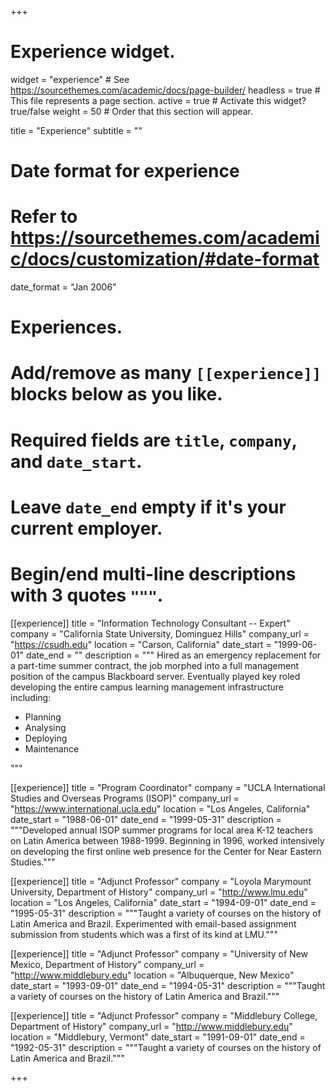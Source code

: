 +++
# Experience widget.
widget = "experience"  # See https://sourcethemes.com/academic/docs/page-builder/
headless = true  # This file represents a page section.
active = true  # Activate this widget? true/false
weight = 50  # Order that this section will appear.

title = "Experience"
subtitle = ""

# Date format for experience
#   Refer to https://sourcethemes.com/academic/docs/customization/#date-format
date_format = "Jan 2006"

# Experiences.
#   Add/remove as many `[[experience]]` blocks below as you like.
#   Required fields are `title`, `company`, and `date_start`.
#   Leave `date_end` empty if it's your current employer.
#   Begin/end multi-line descriptions with 3 quotes `"""`.
[[experience]]
  title = "Information Technology Consultant -- Expert"
  company = "California State University, Dominguez Hills"
  company_url = "https://csudh.edu"
  location = "Carson, California"
  date_start = "1999-06-01"
  date_end = ""
  description = """
  Hired as an emergency replacement for a part-time summer contract, the job morphed into a full management position of the campus Blackboard server. Eventually played key roled developing the entire campus learning management infrastructure including:
  
  * Planning
  * Analysing
  * Deploying
  * Maintenance
 
  """

[[experience]]
  title = "Program Coordinator"
  company = "UCLA International Studies and Overseas Programs (ISOP)"
  company_url = "https://www.international.ucla.edu"
  location = "Los Angeles, California"
  date_start = "1988-06-01"
  date_end = "1999-05-31"
  description = """Developed annual ISOP summer programs for local area K-12 teachers on Latin America between 1988-1999. Beginning in 1996, worked intensively on developing the first online web presence for the Center for Near Eastern Studies."""

[[experience]]
  title = "Adjunct Professor"
  company = "Loyola Marymount University, Department of History"
  company_url = "http://www.lmu.edu"
  location = "Los Angeles, California"
  date_start = "1994-09-01"
  date_end = "1995-05-31"
  description = """Taught a variety of courses on the history of Latin America and Brazil. Experimented with email-based assignment submission from students which was a first of its kind at LMU."""

[[experience]]
  title = "Adjunct Professor"
  company = "University of New Mexico, Department of History"
  company_url = "http://www.middlebury.edu"
  location = "Albuquerque, New Mexico"
  date_start = "1993-09-01"
  date_end = "1994-05-31"
  description = """Taught a variety of courses on the history of Latin America and Brazil."""

[[experience]]
  title = "Adjunct Professor"
  company = "Middlebury College, Department of History"
  company_url = "http://www.middlebury.edu"
  location = "Middlebury, Vermont"
  date_start = "1991-09-01"
  date_end = "1992-05-31"
  description = """Taught a variety of courses on the history of Latin America and Brazil."""



+++
